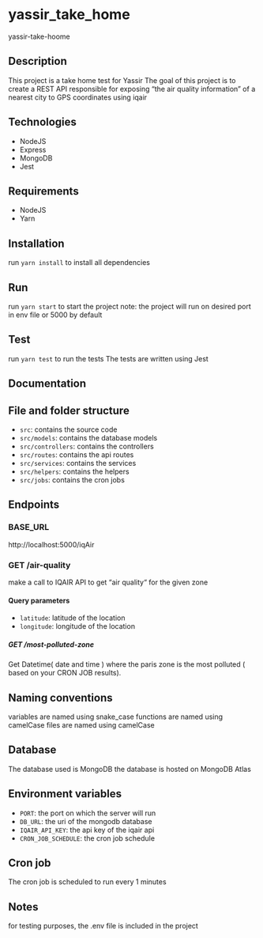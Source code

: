# yassir_take_home

yassir-take-hoome

## Description

This project is a take home test for Yassir
The goal of this project is to create a REST API responsible for exposing “the air quality information” of a nearest city to GPS coordinates using iqair

## Technologies

- NodeJS
- Express
- MongoDB
- Jest

## Requirements

- NodeJS
- Yarn

## Installation

run `yarn install` to install all dependencies

## Run

run `yarn start` to start the project
note: the project will run on desired port in env file or 5000 by default

## Test

run `yarn test` to run the tests
The tests are written using Jest

## Documentation

## File and folder structure

- `src`: contains the source code
- `src/models`: contains the database models
- `src/controllers`: contains the controllers
- `src/routes`: contains the api routes
- `src/services`: contains the services
- `src/helpers`: contains the helpers
- `src/jobs`: contains the cron jobs

## Endpoints

### BASE_URL

http://localhost:5000/iqAir

### GET /air-quality

make a call to IQAIR API to get “air quality“ for the given zone

#### Query parameters

- `latitude`: latitude of the location
- `longitude`: longitude of the location

##### GET /most-polluted-zone

Get Datetime( date and time ) where the paris zone is the most polluted ( based on your CRON JOB results).

## Naming conventions

variables are named using snake_case
functions are named using camelCase
files are named using camelCase

## Database

The database used is MongoDB
the database is hosted on MongoDB Atlas

## Environment variables

- `PORT`: the port on which the server will run
- `DB_URL`: the uri of the mongodb database
- `IQAIR_API_KEY`: the api key of the iqair api
- `CRON_JOB_SCHEDULE`: the cron job schedule

## Cron job

The cron job is scheduled to run every 1 minutes

## Notes

for testing purposes, the .env file is included in the project
